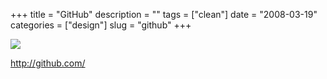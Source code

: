 +++
title = "GitHub"
description = ""
tags = ["clean"]
date = "2008-03-19"
categories = ["design"]
slug = "github"
+++


 

  <div id="screens-thumbs" class="clearfix">
    <div class="txt-center" id="design-submission"><a href="http://github.com/"><img id='bluga-thumbnail-817' class='bluga-thumbnail large' src='/media/bluga/
wt47f27902120dc_0.jpg'/></a></div>  
  </div>   
<p><a href="http://github.com/">http://github.com/</a></p>




